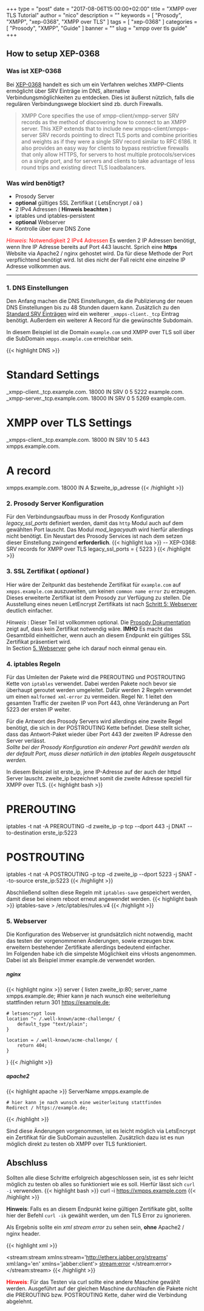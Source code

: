 +++
type = "post"
date = "2017-08-06T15:00:00+02:00"
title = "XMPP over TLS Tutorial"
author = "nico"
description = ""
keywords = [ "Prosody", "XMPP", "xep-0368", "XMPP over TLS" ]
tags = [
	"xep-0368"
]
categories = [ "Prosody", "XMPP", "Guide" ]
banner = ""
slug = "xmpp over tls guide"
+++
## How to setup XEP-0368
### Was ist XEP-0368
Bei [XEP-0368](https://xmpp.org/extensions/xep-0368.html) handelt es sich um ein Verfahren welches XMPP-Clients ermöglicht über SRV Einträge im DNS, alternative Verbindungsmöglichkeiten zu entdecken. Dies ist äußerst nützlich, falls die regulären Verbindungswege blockiert sind zb. durch Firewalls.

<blockquote cite="https://xmpp.org/extensions/xep-0368.html">XMPP Core specifies the use of xmpp-client/xmpp-server SRV records as the method of discovering how to connect to an XMPP server. This XEP extends that to include new xmpps-client/xmpps-server SRV records pointing to direct TLS ports and combine priorities and weights as if they were a single SRV record similar to RFC 6186. It also provides an easy way for clients to bypass restrictive firewalls that only allow HTTPS, for servers to host multiple protocols/services on a single port, and for servers and clients to take advantage of less round trips and existing direct TLS loadbalancers.</blockquote>

### Was wird benötigt?
- Prosody Server
- **optional** gültiges SSL Zertifikat ( LetsEncrypt / oä )
- 2 IPv4 Adressen ( **Hinweis beachten** )
- iptables und iptables-persistent
- **optional** Webserver
- Kontrolle über eure DNS Zone

<span style="color:red">*Hinweis*: Notwendigkeit 2 IPv4 Adressen</span>
Es werden 2 IP Adressen benötigt, wenn Ihre IP Adresse bereits auf Port 443 lauscht. Sprich eine **https** Website via Apache2 / nginx gehostet wird. Da für diese Methode der Port verpflichtend benötigt wird. Ist dies nicht der Fall reicht eine einzelne IP Adresse vollkommen aus.

- - -

### 1. DNS Einstellungen
Den Anfang machen die DNS Einstellungen, da die Publizierung der neuen DNS Einstellungen bis zu 48 Stunden dauern kann.
Zusätzlich zu den [Standard SRV Einträgen](https://prosody.im/doc/dns) wird ein weiterer `_xmpps-client._tcp` Eintrag benötigt. Außerdem ein weiterer A Record für die gewünschte Subdomain.

In diesem Beispiel ist die Domain `example.com` und XMPP over TLS soll über die SubDomain `xmpps.example.com` erreichbar sein.

{{< highlight DNS >}}
# Standard Settings
_xmpp-client._tcp.example.com. 18000 IN SRV 0 5 5222 example.com.
_xmpp-server._tcp.example.com. 18000 IN SRV 0 5 5269 example.com.

# XMPP over TLS Settings
_xmpps-client._tcp.example.com. 18000 IN SRV 10 5 443 xmpps.example.com.

# A record
xmpps.example.com. 18000 IN A $zweite_ip_adresse
{{< /highlight >}}

### 2. Prosody Server Konfiguration
Für den Verbindungsaufbau muss in der Prosody Konfiguration *legacy_ssl_ports* definiert werden, damit das `http` Modul auch auf dem gewählten Port lauscht. Das Modul *mod_legacyauth* wird hierfür allerdings nicht benötigt.
Ein Neustart des Prosody Services ist nach dem setzen dieser Einstellung zwingend **erforderlich**.
{{< highlight lua >}}
-- XEP-0368: SRV records for XMPP over TLS
legacy_ssl_ports = { 5223 }
{{< /highlight >}}

### 3. SSL Zertifikat ( *optional* )
Hier wäre der Zeitpunkt das bestehende Zertifikat für `example.com` auf `xmpps.example.com` auszuweiten, um keinen `common name error` zu erzeugen. Dieses erweiterte Zertifikat ist dem Prosody zur Verfügung zu stellen. Die Ausstellung eines neuen LetEncrypt Zertifikats ist nach [Schritt 5: Webserver](#5-webserver) deutlich einfacher.

*Hinweis* : Dieser Teil ist vollkommen optional. Die [Prosody Dokumentation](https://prosody.im/doc/certificates) zeigt auf, dass kein Zertifikat notwendig wäre.
**IMHO** Es macht das Gesamtbild einheitlicher, wenn auch an diesem Endpunkt ein gültiges SSL Zertifikat präsentiert wird.<br>
In Section [5. Webserver](#5-webserver) gehe ich darauf noch einmal genau ein.

### 4. iptables Regeln
Für das Umleiten der Pakete wird die PREROUTING und POSTROUTING Kette von `iptables` verwendet. Dabei werden Pakete noch bevor sie überhaupt geroutet werden umgeleitet.
Dafür werden 2 Regeln verwendet um einen `malformed xml-error` zu vermeiden.
Regel Nr. 1 leitet den gesamten Traffic der zweiten IP von Port 443, ohne Veränderung an Port 5223 der ersten IP weiter.

Für die Antwort des Prosody Servers wird allerdings eine zweite Regel benötigt, die sich in der POSTROUTING Kette befindet. Diese stellt sicher, dass das Antwort-Paket wieder über Port 443 der zweiten IP Adresse den Server verlässt.<br>
*Sollte bei der Prosody Konfiguration ein anderer Port gewählt werden als der default Port, muss dieser natürlich in den iptables Regeln ausgetauscht werden.*

In diesem Beispiel ist erste_ip, jene IP-Adresse auf der auch der httpd Server lauscht. zweite_ip bezeichnet somit die zweite Adresse speziell für XMPP over TLS.
{{< highlight bash >}}
# PREROUTING
iptables -t nat -A PREROUTING -d zweite_ip -p tcp --dport 443 -j DNAT --to-destination erste_ip:5223

# POSTROUTING
iptables -t nat -A POSTROUTING -p tcp -d  zweite_ip --dport 5223 -j SNAT --to-source erste_ip:5223
{{< /highlight >}}

Abschließend sollten diese Regeln mit `iptables-save` gespeichert werden, damit diese bei einem reboot erneut angewendet werden.
{{< highlight bash >}}
iptables-save > /etc/iptables/rules.v4
{{< /highlight >}}

### 5. Webserver
Die Konfiguration des Webserver ist grundsätzlich nicht notwendig, macht das testen der vorgenommenen Änderungen, sowie erzeugen bzw. erweitern bestehender Zertifikate allerdings bedeutend einfacher.<br>
Im Folgenden habe ich die simpelste Möglichkeit eins vHosts angenommen. Dabei ist als Beispiel immer example.de verwendet worden.

##### nginx
{{< highlight nginx >}}
server {
	listen zweite_ip:80;
	server_name xmpps.example.de;
	#hier kann je nach wunsch eine weiterleitung stattfinden
	return 301 https://example.de;

	# letsencrypt love
	location ^~ /.well-known/acme-challenge/ {
    	default_type "text/plain";
	}

	location = /.well-known/acme-challenge/ {
    	return 404;
	}
}
{{< /highlight >}}
##### apache2
{{< highlight apache >}}
<VirtualHost zweite_ip:80>
	ServerName xmpps.example.de

	# hier kann je nach wunsch eine weiterleitung stattfinden
	Redirect / https://example.de;

</VirtualHost>
{{< /highlight >}}

Sind diese Änderungen vorgenommen, ist es leicht möglich via LetsEncrypt ein Zertifikat für die SubDomain auzustellen. Zusätzlich dazu ist es nun möglich direkt zu testen ob XMPP over TLS funktioniert.

## Abschluss
Sollten alle diese Schritte erfolgreich abgeschlossen sein, ist es sehr leicht möglich zu testen ob alles so funktioniert wie es soll. Hierfür lässt sich `curl -i` verwenden.
{{< highlight bash >}}
curl -i https://xmpps.example.com
{{< /highlight >}}

**Hinweis**: Falls es an diesem Endpunkt keine gültigen Zertifikate gibt, sollte hier der Befehl `curl -ik` gewählt werden, um den TLS Error zu ignorieren.

Als Ergebnis sollte ein *xml stream error* zu sehen sein, **ohne** Apache2 / nginx header.

{{< highlight xml >}}
<?xml version='1.0'?>
<stream:stream xmlns:stream='http://etherx.jabber.org/streams' xml:lang='en' xmlns='jabber:client'>
	<stream:error>
		<not-well-formed xmlns='urn:ietf:params:xml:ns:xmpp-streams'/>
	</stream:error>
</stream:stream>
{{< /highlight >}}

<span style="color:red">**Hinweis**:</span> Für das Testen via curl sollte eine andere Maschine gewählt werden. Ausgeführt auf der gleichen Maschine durchlaufen die Pakete nicht die PREROUTING bzw. POSTROUTING Kette, daher wird die Verbindung abgelehnt.
